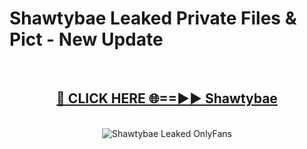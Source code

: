 # Shawtybae Leaked Private Files & Pict - New Update
<br>
<div align="center">
<h2><a href="https://mediafilles.blogspot.com/?title=Shawtybae" rel="nofollow">🔴 CLICK HERE 🌐==►► Shawtybae</a></h2>
<br>
<a href="https://mediafilles.blogspot.com/?title=Shawtybae" rel="nofollow" data-target="animated-image.originalLink"><img src="https://i.ibb.co.com/WyWwxjT/player-gif2.gif" alt="Shawtybae Leaked OnlyFans" style="max-width: 100%; display: inline-block;" data-target="animated-image.originalImage"></a>
</div>
<br>